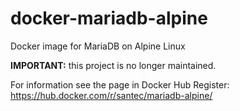 # docker-mariadb-alpine
Docker image for MariaDB on Alpine Linux

**IMPORTANT:** this project is no longer maintained.

For information see the page in Docker Hub Register: https://hub.docker.com/r/santec/mariadb-alpine/

